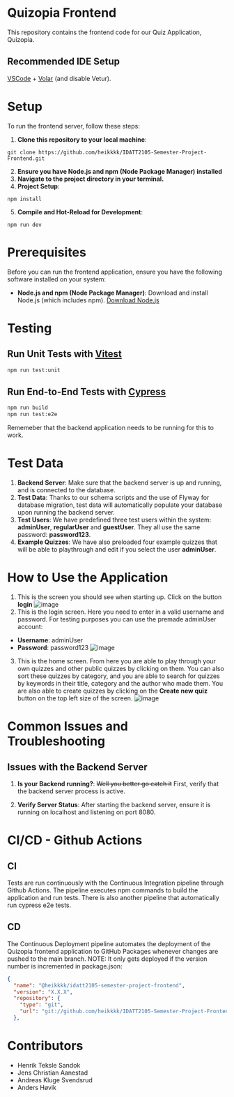 # Quizopia Frontend

This repository contains the frontend code for our Quiz Application, Quizopia.

## Recommended IDE Setup

[VSCode](https://code.visualstudio.com/) + [Volar](https://marketplace.visualstudio.com/items?itemName=Vue.volar) (and disable Vetur).

# Setup
To run the frontend server, follow these steps:

1. **Clone this repository to your local machine**:
```shell
git clone https://github.com/heikkkk/IDATT2105-Semester-Project-Frontend.git
```
2. **Ensure you have Node.js and npm (Node Package Manager) installed**
3. **Navigate to the project directory in your terminal.**
4. **Project Setup**:
```shell
npm install
```
5. **Compile and Hot-Reload for Development**:
```shell
npm run dev
```

# Prerequisites

Before you can run the frontend application, ensure you have the following software installed on your system:
- **Node.js and npm (Node Package Manager)**: Download and install Node.js (which includes npm). [Download Node.js](https://nodejs.org/en)

# Testing
## Run Unit Tests with [Vitest](https://vitest.dev/)

```sh
npm run test:unit
```

## Run End-to-End Tests with [Cypress](https://www.cypress.io/)

```sh
npm run build
npm run test:e2e
```

Rememeber that the backend application needs to be running for this to work.

# Test Data
1. **Backend Server**: Make sure that the backend server is up and running, and is connected to the database.
2. **Test Data**: Thanks to our schema scripts and the use of Flyway for database migration, test data will automatically populate your database upon running the backend server.
3. **Test Users**: We have predefined three test users within the system: **adminUser**, **regularUser** and **guestUser**. They all use the same password: **password123**.
4. **Example Quizzes**: We have also preloaded four example quizzes that will be able to playthrough and edit if you select the user **adminUser**.

# How to Use the Application
1. This is the screen you should see when starting up. Click on the button **login**
![image](https://github.com/heikkkk/IDATT2105-Semester-Project-Frontend/assets/89779148/c6ef3d21-555a-450f-86f3-1ab9c9a0ee27)
2. This is the login screen. Here you need to enter in a valid username and password. For testing purposes you can use the premade adminUser account:
- **Username**: adminUser
- **Password**: password123
![image](https://github.com/heikkkk/IDATT2105-Semester-Project-Frontend/assets/89779148/74f64260-6e12-4c2b-983f-8f328483d9f3)
3. This is the home screen. From here you are able to play through your own quizzes and other public quizzes by clicking on them. You can also sort these quizzes by category, and you are able to search for quizzes by keywords in their title, category and the author who made them. You are also able to create quizzes by clicking on the **Create new quiz** button on the top left size of the screen.
  ![image](https://github.com/heikkkk/IDATT2105-Semester-Project-Frontend/assets/89779148/32de8fbe-2c9d-4c54-98d5-76c1c611fb58)

# Common Issues and Troubleshooting

## Issues with the Backend Server

1. **Is your Backend running?**: ~~Well you better go catch it~~ First, verify that the backend server process is active.

2. **Verify Server Status**: After starting the backend server, ensure it is running on localhost and listening on port 8080.

# CI/CD - Github Actions
## CI
Tests are run continuously with the Continuous Integration pipeline through Github Actions. The pipeline executes npm commands to build the application and run tests. There is also another pipeline that automatically run cypress e2e tests.

## CD
The Continuous Deployment pipeline automates the deployment of the Quizopia frontend application to GitHub Packages whenever changes are pushed to the main branch. NOTE: It only gets deployed if the version number is incremented in package.json:
```json
{
  "name": "@heikkkk/idatt2105-semester-project-frontend",
  "version": "X.X.X",
  "repository": {
    "type": "git",
    "url": "git://github.com/heikkkk/IDATT2105-Semester-Project-Frontend.git"
  },
```

# Contributors
- Henrik Teksle Sandok
- Jens Christian Aanestad
- Andreas Kluge Svendsrud
- Anders Høvik
